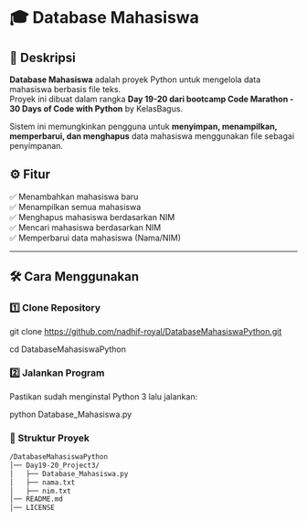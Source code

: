 # 🎓 Database Mahasiswa

## 📌 Deskripsi
**Database Mahasiswa** adalah proyek Python untuk mengelola data mahasiswa berbasis file teks.  
Proyek ini dibuat dalam rangka **Day 19-20 dari bootcamp Code Marathon - 30 Days of Code with Python** by KelasBagus.  

Sistem ini memungkinkan pengguna untuk **menyimpan, menampilkan, memperbarui, dan menghapus** data mahasiswa menggunakan file sebagai penyimpanan.

## ⚙️ Fitur
✅ Menambahkan mahasiswa baru  
✅ Menampilkan semua mahasiswa  
✅ Menghapus mahasiswa berdasarkan NIM  
✅ Mencari mahasiswa berdasarkan NIM  
✅ Memperbarui data mahasiswa (Nama/NIM)  

---

## 🛠️ Cara Menggunakan

### 1️⃣ Clone Repository
git clone https://github.com/nadhif-royal/DatabaseMahasiswaPython.git

cd DatabaseMahasiswaPython


### 2️⃣ Jalankan Program
Pastikan sudah menginstal Python 3 lalu jalankan:

python Database_Mahasiswa.py

### 📂 Struktur Proyek
```sh
/DatabaseMahasiswaPython
│── Day19-20_Project3/
│   ├── Database_Mahasiswa.py
│   ├── nama.txt
│   ├── nim.txt
│── README.md
│── LICENSE
